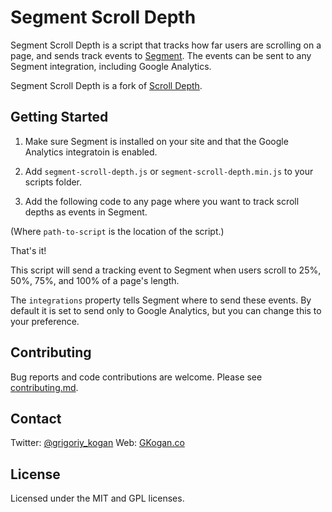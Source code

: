 # Segment Scroll Depth
Segment Scroll Depth is a script that tracks how far users are scrolling on a page, and sends track events to [Segment](https://www.segment.com). The events can be sent to any Segment integration, including Google Analytics.

Segment Scroll Depth is a fork of [Scroll Depth](https://github.com/robflaherty/jquery-scrolldepth).

## Getting Started

1. Make sure Segment is installed on your site and that the Google Analytics integratoin is enabled.

2. Add `segment-scroll-depth.js` or `segment-scroll-depth.min.js` to your scripts folder.

3. Add the following code to any page where you want to track scroll depths as events in Segment.

    <script src="path-to-script/segment-scroll-depth.min.js"></script>
    <script>
      jQuery(function() {
      jQuery.scrollDepth();
    });
    </script>

(Where `path-to-script` is the location of the script.)

That's it!

This script will send a tracking event to Segment when users scroll to 25%, 50%, 75%, and 100% of a page's length.

The `integrations` property tells Segment where to send these events. By default it is set to send only to Google Analytics, but you can change this to your preference.

## Contributing
Bug reports and code contributions are welcome. Please see [contributing.md](https://github.com/robflaherty/jquery-scrolldepth/blob/master/contributing.md).

## Contact
Twitter: [@grigoriy_kogan](https://twitter.com/grigoriy_kogan)
Web: [GKogan.co](http://www.gkogan.co)

## License
Licensed under the MIT and GPL licenses.